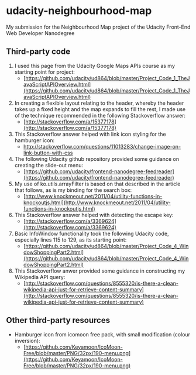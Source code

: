 # udacity-neighbourhood-map
My submission for the Neighbourhood Map project of the Udacity Front-End Web Developer Nanodegree

## Third-party code

1. I used this page from the Udacity Google Maps APIs course as my starting point for project:
    + [https://github.com/udacity/ud864/blob/master/Project_Code_1_TheJavaScriptAPIOverview.html](https://github.com/udacity/ud864/blob/master/Project_Code_1_TheJavaScriptAPIOverview.html)
2. In creating a flexible layout relating to the header, whereby the header takes up a fixed height and the map expands to fill the rest, I made use of the technique recommended in the following Stackoverflow answer:
    + [http://stackoverflow.com/a/15377178](http://stackoverflow.com/a/15377178)
3. This Stackoverflow answer helped with link icon styling for the hamburger icon:
    + http://stackoverflow.com/questions/11013283/change-image-on-link-button-with-css
4. The following Udacity github repository provided some guidance on creating the slide-out menu:
    + [https://github.com/udacity/frontend-nanodegree-feedreader](https://github.com/udacity/frontend-nanodegree-feedreader)
5. My use of ko.utils.arrayFilter is based on that described in the article that follows, as is my binding for the search box:
    + [http://www.knockmeout.net/2011/04/utility-functions-in-knockoutjs.html](http://www.knockmeout.net/2011/04/utility-functions-in-knockoutjs.html)
6. This Stackoverflow answer helped with detecting the escape key:
    + [http://stackoverflow.com/a/3369624](http://stackoverflow.com/a/3369624)
7. Basic InfoWindow functionality took the following Udacity code, especially lines 115 to 129, as its starting point:
    + [https://github.com/udacity/ud864/blob/master/Project_Code_4_WindowShoppingPart2.html](https://github.com/udacity/ud864/blob/master/Project_Code_4_WindowShoppingPart2.html)
8. This Stackoverflow anwer provided some guidance in constructing my Wikipedia API query:
    + [http://stackoverflow.com/questions/8555320/is-there-a-clean-wikipedia-api-just-for-retrieve-content-summary](http://stackoverflow.com/questions/8555320/is-there-a-clean-wikipedia-api-just-for-retrieve-content-summary)

## Other third-party resources

- Hamburger icon from icomoon free pack, with small modification (colour inversion):
    + [https://github.com/Keyamoon/IcoMoon-Free/blob/master/PNG/32px/190-menu.png](https://github.com/Keyamoon/IcoMoon-Free/blob/master/PNG/32px/190-menu.png)